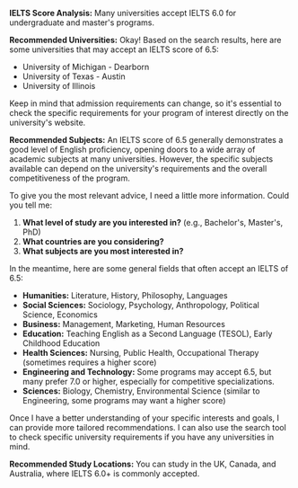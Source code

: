 **IELTS Score Analysis:** Many universities accept IELTS 6.0 for undergraduate and master's programs.

**Recommended Universities:**
Okay! Based on the search results, here are some universities that may accept an IELTS score of 6.5:

*   University of Michigan - Dearborn
*   University of Texas - Austin
*   University of Illinois

Keep in mind that admission requirements can change, so it's essential to check the specific requirements for your program of interest directly on the university's website.

**Recommended Subjects:**
An IELTS score of 6.5 generally demonstrates a good level of English proficiency, opening doors to a wide array of academic subjects at many universities. However, the specific subjects available can depend on the university's requirements and the overall competitiveness of the program.

To give you the most relevant advice, I need a little more information.  Could you tell me:

1.  **What level of study are you interested in?** (e.g., Bachelor's, Master's, PhD)
2.  **What countries are you considering?**
3.  **What subjects are you most interested in?**

In the meantime, here are some general fields that often accept an IELTS of 6.5:

*   **Humanities:** Literature, History, Philosophy, Languages
*   **Social Sciences:** Sociology, Psychology, Anthropology, Political Science, Economics
*   **Business:** Management, Marketing, Human Resources
*   **Education:** Teaching English as a Second Language (TESOL), Early Childhood Education
*   **Health Sciences:** Nursing, Public Health, Occupational Therapy (sometimes requires a higher score)
*   **Engineering and Technology:** Some programs may accept 6.5, but many prefer 7.0 or higher, especially for competitive specializations.
*   **Sciences:** Biology, Chemistry, Environmental Science (similar to Engineering, some programs may want a higher score)

Once I have a better understanding of your specific interests and goals, I can provide more tailored recommendations. I can also use the search tool to check specific university requirements if you have any universities in mind.

**Recommended Study Locations:** You can study in the UK, Canada, and Australia, where IELTS 6.0+ is commonly accepted.